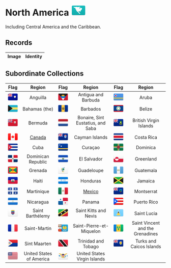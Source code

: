# North America ![NA](https://github.com/apapenheim/nation-branding-now/blob/master/images/FlagKit/NA@2x.png)

Including Central America and the Caribbean.

## Records

| Image | Identity |
| :---: | :--- |

## Subordinate Collections

| Flag | Region | Flag | Region | Flag | Region |
| :---: | :---: | :---: | :---: | :---: | :---: |
| ![AI](../images/FlagKit/NA/AI/AI@2x.png) | Anguilla | ![AG](../images/FlagKit/NA/AG/AG@2x.png) | Antigua and Barbuda | ![AW](../images/FlagKit/NA/AW/AW@2x.png) | Aruba |
| ![BS](../images/FlagKit/NA/BS/BS@2x.png) | Bahamas (the) | ![BB](../images/FlagKit/NA/BB/BB@2x.png) | Barbados | ![BZ](../images/FlagKit/NA/BZ/BZ@2x.png) | Belize |
| ![BM](../images/FlagKit/NA/BM/BM@2x.png) | Bermuda | ![BQ](../images/FlagKit/NA/BQ/BQ@2x.png) | Bonaire, Sint Eustatius, and Saba | ![VG](../images/FlagKit/NA/VG/VG@2x.png) | British Virgin Islands |
| ![CA](../images/FlagKit/NA/CA/CA@2x.png) | [Canada](CA/README.md) | ![KY](../images/FlagKit/NA/KY/KY@2x.png) | Cayman Islands | ![CR](../images/FlagKit/NA/CR/CR@2x.png) | Costa Rica |
| ![CU](../images/FlagKit/NA/CU/CU@2x.png) | Cuba | ![CW](../images/FlagKit/NA/CW/CW@2x.png) | Curaçao | ![DM](../images/FlagKit/NA/DM/DM@2x.png) | Dominica |
| ![DO](../images/FlagKit/NA/DO/DO@2x.png) | Dominican Republic | ![SV](../images/FlagKit/NA/SV/SV@2x.png) | El Salvador | ![GL](../images/FlagKit/NA/GL/GL@2x.png) | Greenland |
| ![GD](../images/FlagKit/NA/GD/GD@2x.png) | Grenada | ![GP](../images/FlagKit/NA/GP/GP@2x.png) | Guadeloupe | ![GT](../images/FlagKit/NA/GT/GT@2x.png) | Guatemala |
| ![HT](../images/FlagKit/NA/HT/HT@2x.png) | Haiti | ![HN](../images/FlagKit/NA/HN/HN@2x.png) | Honduras | ![JM](../images/FlagKit/NA/JM/JM@2x.png) | Jamaica |
| ![MQ](../images/FlagKit/NA/MQ/MQ@2x.png) | Martinique | ![MX](../images/FlagKit/NA/MX/MX@2x.png) | [Mexico](MX/README.md) | ![MS](../images/FlagKit/NA/MS/MS@2x.png) | Montserrat |
| ![NI](../images/FlagKit/NA/NI/NI@2x.png) | Nicaragua | ![PA](../images/FlagKit/NA/PA/PA@2x.png) | Panama | ![PR](../images/FlagKit/NA/PR/PR@2x.png) | Puerto Rico |
| ![BL](../images/FlagKit/NA/BL/BL@2x.png) | Saint Barthélemy | ![KN](../images/FlagKit/NA/KN/KN@2x.png) | Saint Kitts and Nevis | ![LC](../images/FlagKit/NA/LC/LC@2x.png) | Saint Lucia |
| ![MF](../images/FlagKit/NA/MF/MF@2x.png) | Saint-Martin | ![PM](../images/FlagKit/NA/PM/PM@2x.png) | Saint-Pierre-et-Miquelon | ![VC](../images/FlagKit/NA/VC/VC@2x.png) | Saint Vincent and the Grenadines |
| ![SX](../images/FlagKit/NA/SX/SX@2x.png) | Sint Maarten | ![TT](../images/FlagKit/NA/TT/TT@2x.png) | Trinidad and Tobago | ![TC](../images/FlagKit/NA/TC/TC@2x.png) | Turks and Caicos Islands |
| ![US](../images/FlagKit/NA/US/US@2x.png) | United States of America | ![VI](../images/FlagKit/NA/VI/VI@2x.png) | United States Virgin Islands |  |  |
